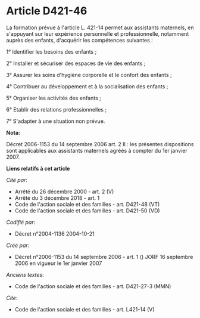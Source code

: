 # Article D421-46

La formation prévue à l'article L. 421-14 permet aux assistants maternels, en s'appuyant sur leur expérience personnelle et
professionnelle, notamment auprès des enfants, d'acquérir les compétences suivantes : 

1° Identifier les besoins des enfants ; 

2° Installer et sécuriser des espaces de vie des enfants ; 

3° Assurer les soins d'hygiène corporelle et le confort des enfants ; 

4° Contribuer au développement et à la socialisation des enfants ; 

5° Organiser les activités des enfants ; 

6° Etablir des relations professionnelles ; 

7° S'adapter à une situation non prévue.

**Nota:**

Décret 2006-1153 du 14 septembre 2006 art. 2 II : les présentes dispositions sont applicables aux assistants maternels agréés
à compter du 1er janvier 2007.

**Liens relatifs à cet article**

_Cité par_:

  - Arrêté du 26 décembre 2000 - art. 2 (V)
  - Arrêté du 3 décembre 2018 - art. 1
  - Code de l'action sociale et des familles - art. D421-48 (VT)
  - Code de l'action sociale et des familles - art. D421-50 (VD)

_Codifié par_:

  - Décret n°2004-1136 2004-10-21

_Créé par_:

  - Décret n°2006-1153 du 14 septembre 2006 - art. 1 () JORF 16 septembre 2006 en vigueur le 1er janvier 2007

_Anciens textes_:

  - Code de l'action sociale et des familles - art. D421-27-3 (MMN)

_Cite_:

  - Code de l'action sociale et des familles - art. L421-14 (V)
